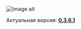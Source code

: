![Image alt](http://tscars.narod.ru/images/c_mn.png)

Актуальная версия: [**0.3.6.1**](https://github.com/m1n1vv/BuyWeapons)

